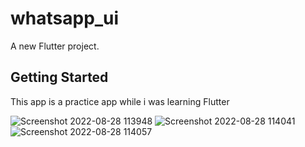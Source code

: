 # whatsapp_ui

A new Flutter project.

## Getting Started

This app is a practice app while i was learning Flutter

![Screenshot 2022-08-28 113948](https://user-images.githubusercontent.com/72073576/187060481-9cc526a7-b800-4b54-b705-b3ea52b489a6.png)
![Screenshot 2022-08-28 114041](https://user-images.githubusercontent.com/72073576/187060486-e97efe3b-e167-4686-829f-4a748baa994b.png)
![Screenshot 2022-08-28 114057](https://user-images.githubusercontent.com/72073576/187060490-2d5c7946-8e1d-4c71-9690-6e7059e51018.png)
